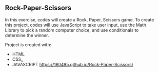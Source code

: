 ## Rock-Paper-Scissors
In this exercise, codes will create a Rock, Paper, Scissors game. To create this project, codes will use JavaScript to take user input, use the Math Library to pick a random computer choice, and use conditionals to determine the winner.


Project is created with:
* HTML
* CSS,,
* JAVASCRIPT
https://180485.github.io/Rock-Paper-Scissors/
